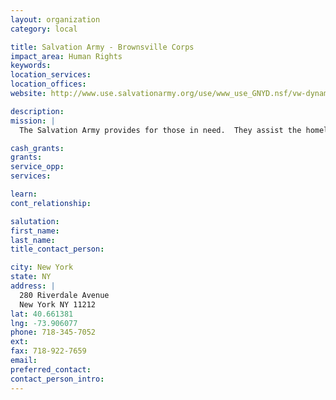 ```yaml
---
layout: organization
category: local

title: Salvation Army - Brownsville Corps
impact_area: Human Rights
keywords: 
location_services: 
location_offices: 
website: http://www.use.salvationarmy.org/use/www_use_GNYD.nsf/vw-dynamic-index/47D1D19B4E3C9D4680257386000E4588?Opendocument

description: 
mission: |
  The Salvation Army provides for those in need.  They assist the homeless and the destitute in terms of providing clothings shelter, etc...

cash_grants: 
grants: 
service_opp: 
services: 

learn: 
cont_relationship: 

salutation: 
first_name: 
last_name: 
title_contact_person: 

city: New York
state: NY
address: |
  280 Riverdale Avenue  
  New York NY 11212
lat: 40.661381
lng: -73.906077
phone: 718-345-7052
ext: 
fax: 718-922-7659
email: 
preferred_contact: 
contact_person_intro: 
---
```

